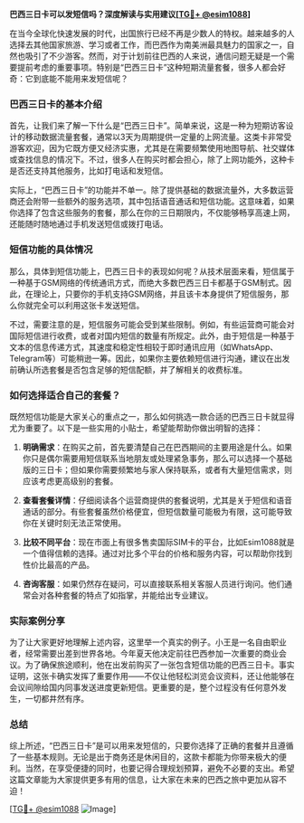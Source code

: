 **巴西三日卡可以发短信吗？深度解读与实用建议[[TG💪+ @esim1088](https://t.me/s/esim1088)]**

在当今全球化快速发展的时代，出国旅行已经不再是少数人的特权。越来越多的人选择去其他国家旅游、学习或者工作，而巴西作为南美洲最具魅力的国家之一，自然也吸引了不少游客。然而，对于计划前往巴西的人来说，通信问题无疑是一个需要提前考虑的重要事项。特别是“巴西三日卡”这种短期流量套餐，很多人都会好奇：它到底能不能用来发短信呢？

### 巴西三日卡的基本介绍

首先，让我们来了解一下什么是“巴西三日卡”。简单来说，这是一种为短期访客设计的移动数据流量套餐，通常以3天为周期提供一定量的上网流量。这类卡非常受游客欢迎，因为它既方便又经济实惠，尤其是在需要频繁使用地图导航、社交媒体或查找信息的情况下。不过，很多人在购买时都会担心，除了上网功能外，这种卡是否还支持其他服务，比如打电话和发短信。

实际上，“巴西三日卡”的功能并不单一。除了提供基础的数据流量外，大多数运营商还会附带一些额外的服务选项，其中包括语音通话和短信功能。这意味着，如果你选择了包含这些服务的套餐，那么在你的三日期限内，不仅能够畅享高速上网，还能随时随地通过手机发送短信或拨打电话。

### 短信功能的具体情况

那么，具体到短信功能上，巴西三日卡的表现如何呢？从技术层面来看，短信属于一种基于GSM网络的传统通讯方式，而绝大多数巴西三日卡都基于GSM制式。因此，在理论上，只要你的手机支持GSM网络，并且该卡本身提供了短信服务，那么你就完全可以利用这张卡发送短信。

不过，需要注意的是，短信服务可能会受到某些限制。例如，有些运营商可能会对国际短信进行收费，或者对国内短信的数量有所规定。此外，由于短信是一种基于文本的信息传递方式，其速度和稳定性相较于即时通讯应用（如WhatsApp、Telegram等）可能稍逊一筹。因此，如果你主要依赖短信进行沟通，建议在出发前确认所选套餐是否包含足够的短信配额，并了解相关的收费标准。

### 如何选择适合自己的套餐？

既然短信功能是大家关心的重点之一，那么如何挑选一款合适的巴西三日卡就显得尤为重要了。以下是一些实用的小贴士，希望能帮助你做出明智的选择：

1. **明确需求**：在购买之前，首先要清楚自己在巴西期间的主要用途是什么。如果你只是偶尔需要用短信联系当地朋友或处理紧急事务，那么可以选择一个基础版的三日卡；但如果你需要频繁地与家人保持联系，或者有大量短信需求，则应该考虑更高级别的套餐。

2. **查看套餐详情**：仔细阅读各个运营商提供的套餐说明，尤其是关于短信和语音通话的部分。有些套餐虽然价格便宜，但短信数量可能极为有限，这可能导致你在关键时刻无法正常使用。

3. **比较不同平台**：现在市面上有很多售卖国际SIM卡的平台，比如Esim1088就是一个值得信赖的选择。通过对比多个平台的价格和服务内容，可以帮助你找到性价比最高的产品。

4. **咨询客服**：如果仍然存在疑问，可以直接联系相关客服人员进行询问。他们通常会对各种套餐的特点了如指掌，并能给出专业建议。

### 实际案例分享

为了让大家更好地理解上述内容，这里举一个真实的例子。小王是一名自由职业者，经常需要出差到世界各地。今年夏天他决定前往巴西参加一次重要的商业会议。为了确保旅途顺利，他在出发前购买了一张包含短信功能的巴西三日卡。事实证明，这张卡确实发挥了重要作用——不仅让他轻松浏览会议资料，还让他能够在会议间隙给国内同事发送进度更新短信。更重要的是，整个过程没有任何意外发生，一切都井然有序。

### 总结

综上所述，“巴西三日卡”是可以用来发短信的，只要你选择了正确的套餐并且遵循了一些基本规则。无论是出于商务还是休闲目的，这款卡都能为你带来极大的便利。当然，在享受便捷的同时，也要记得合理规划预算，避免不必要的支出。希望这篇文章能为大家提供更多有用的信息，让大家在未来的巴西之旅中更加从容不迫！ 

[[TG💪+ @esim1088](https://t.me/s/esim1088) ![Image](https://i.postimg.cc/4NQfJmqS/Snipaste-2025-05-13-00-14-12.png)]